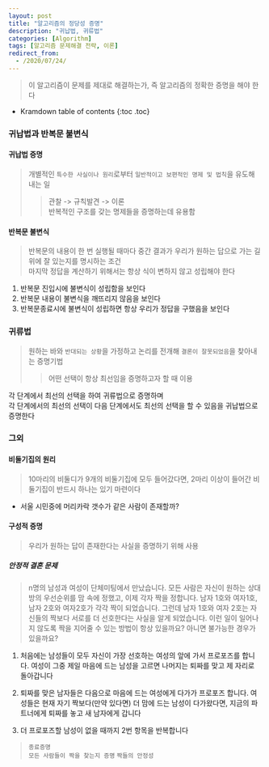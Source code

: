 ```yaml
---
layout: post
title: "알고리즘의 정당성 증명"
description: "귀납법, 귀류법"
categories: [Algorithm]
tags: [알고리즘 문제해결 전략, 이론]
redirect_from:
  - /2020/07/24/
---
```


>  이 알고리즘이 문제를 제대로  해결하는가, 즉 알고리즘의 정확한 증명을 해야 한다

* Kramdown table of contents
{:toc .toc}

### 귀납법과 반복문 불변식

#### 귀납법 증명
> 개별적인 `특수한 사실이나 원리`로부터 `일반적이고 보편적인 명제 및 법칙`을 유도해 내는 일    
>> 관찰 -> 규칙발견 -> 이론    
> 반복적인 구조를 갖는 명제들을 증명하는데 유용함    


#### 반복문 불변식
> 반복문의 내용이 한 번 실행될 때마다 중간 결과가 우리가 원하는 답으로 가는 길 위에 잘 있는지를 명시하는 조건    
> 마지막 정답을 계산하기 위해서는 항상 식이 변하지 않고 성립해야 한다    

1. <span class="nomargin">반복문 진입시에 불변식이 성립함을 보인다</span>    
2. <span class="nomargin">반복문 내용이 불변식을 깨뜨리지 않음을 보인다 </span>    
3. <span class="nomargin">반복문종료시에 불변식이 성립하면 항상 우리가 정답을 구했음을 보인다</span>    

### 귀류법
> 원하는 바와 `반대되는 상황`을 가정하고 논리를 전개해 `결론이 잘못되었음`을 찾아내는 증명기법    
>>어떤 선택이 항상 최선임을 증명하고자 할 때 이용

<span class="margin">각 단계에서 최선의 선택을 하여 귀류법으로 증명하며</span>    
<span class="margin">각 단계에서의 최선의 선택이 다음 단계에서도 최선의 선택을 할 수 있음을 귀납법으로 증명한다</span>    


### 그외

#### 비둘기집의 원리
> 10마리의 비둘디가 9개의 비둘기집에 모두 들어갔다면, 2마리 이상이 들어간 비둘기집이 반드시 하나는 있기 마련이다

* <span class="nomargin">서울 시민중에 머리카락 갯수가 같은 사람이 존재할까?</span>    


#### 구성적 증명
> 우리가 원하는 답이 존재한다는 사실을 증명하기 위해 사용

##### 안정적 결혼 문제
> n명의 남성과 여성이 단체미팅에서 만났습니다. 모든 사람은 자신이 원하는 상대방의 우선순위를 맘 속에 정했고, 이제 각자 짝을 정합니다. 남자 1호와 여자1호, 남자 2호와 여자2호가 각각 짝이 되었습니다. 그런데 남자 1호와 여자 2호는 자신들의 짝보다 서로를 더 선호한다는 사실을 알게 되었습니다. 이런 일이 일어나지 않도록 짝을 지어줄 수 있는 방법이 항상 있을까요? 아니면 불가능한 경우가 있을까요?

1. <span class="nomargin"> 처음에는 남성들이 모두 자신이 가장 선호하는 여성의 앞에 가서 프로포즈를 합니다. 여성이 그중 제일 마음에 드는 남성을 고르면 나머지는 퇴짜를 맞고 제 자리로 돌아갑니다 </span>    

2. <span class="nomargin"> 퇴짜를 맞은 남자들은 다음으로 마음에 드는 여성에게 다가가 프로포즈 합니다. 여성들은 현재 자기 짝보다(만약 있다면) 더 맘에 드는 남성이 다가왔다면, 지금의 파트너에게 퇴짜를 놓고 새 남자에게 갑니다 </span>    

3. <span class="nomargin"> 더 프로포즈할 남성이 없을 때까지 2번 항목을 반복합니다 </span>    

> `종료증명`  
> `모든 사람들이 짝을 찾는지 증명`
> `짝들의 안정성`